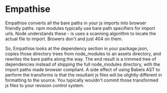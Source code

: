 # Empathise

Empathise converts all the bare paths in your js imports into browser friendly paths. npm modules
typically use bare path specifiers for import urls. Node understands these - is uses a scanning
algorithm to locate the actual file to import. Browers don't and just 404 on them.

So, Empathise looks at the dependency section in your package.json, copies those directory trees from
node\_modules to an assets directory, and rewrites the bare paths along the way. The end result is
a trimmed tree of dependencies instead of shipping the full node\_modules directory, with the import
paths made browser compliant. A side effect of using Babels AST to perform the transforms is that the
resultant js files will be slightly different in formatting to the source. You typically wouldn't
commit those transformed js files to your revision control system.
